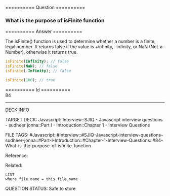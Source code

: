 ========== Question ==========  

### What is the purpose of isFinite function  

========== Answer ==========  

The isFinite() function is used to determine whether a number is a finite, legal number. It returns false if the value is +infinity, -infinity, or NaN (Not-a-Number), otherwise it returns true.

```javascript
isFinite(Infinity); // false
isFinite(NaN); // false
isFinite(-Infinity); // false

isFinite(100); // true
```

========== Id ==========  
84

---

DECK INFO

TARGET DECK: Javascript::Interview::SJIQ - Javascript interview questions - sudheer jonna::Part I - Introduction::Chapter 1 - Interview Questions

FILE TAGS: #Javascript::#Interview::#SJIQ-Javascript-interview-questions-sudheer-jonna::#Part-I-Introduction::#Chapter-1-Interview-Questions::#84-What-is-the-purpose-of-isfinite-function

Reference:

Related:

```dataview
LIST
where file.name = this.file.name
```

QUESTION STATUS: Safe to store

